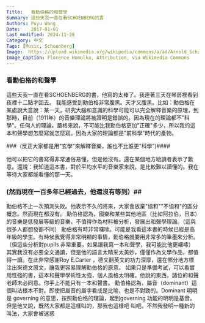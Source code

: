 ```yaml
---
Title:   看勳伯格的和聲學
Summary: 這些天我一直在看SCHOENBERG的書
Authors: Puyu Wang
Date:    2017-01-01
Last_modified: 2024-11-28
Category: 中文
Tags: [Music, Schoenberg]
Image:  https://upload.wikimedia.org/wikipedia/commons/a/ad/Arnold_Schoenberg_la_1948.jpg
Image_caption: Florence Homolka, Attribution, via Wikimedia Commons
---
```

### 看勳伯格的和聲學

這些天我一直在看SCHOENBERG的書，他寫的太棒了。我連著三天在琴房裡看到夜裡十二點才回去。
我能感受到勳伯格非常腹黑。天才又腹黑。比如：勳伯格在某處說大意說：某一天，研究大腦和意識的科學可能可以完全解釋音樂的原理，到那時，目前（1911年）的音樂理論將被證明是錯誤的。因為現在的理論都不"科學"。任何人的理論，嚴格來說，不可能比我勳伯格更加"正確"多少，所以我的這本和聲學想怎麼寫就怎麼寫。因為大家的理論都是"前科學"時代的產物。

###（反正大家都是用"玄學"來解釋音樂，誰也不比誰更"科學")####

他可以把它的書寫得非常通俗易懂，但是他沒有。還在某個地方給讀者表示了歉意。還說：我知道這本書，對於平均水平的音樂家來說，是比較難以讀懂的。我在等待大家都能看懂的那一天。

### (然而現在一百多年已經過去，他還沒有等到）##

勳伯格不止一次預測失敗。他表示不久的將來，大家會放棄"協和""不協和"的區分概念。然而現在都沒有。
勳伯格認為，國樂和某些其他地區（比如阿拉伯，日本）的音樂是低發展等級的音樂，不值得作為材料被分析，發展出和聲學理論。（這與很多人都想發都不同）
勳伯格有時非常囉嗦。可能是我看這本書的時候已經是高年級的學生。有時候我覺得非常明顯的事情，勳伯格就要用非常多的筆墨來分析。（但這些分析對pupils 非常重要，如果讓我寫一本和聲學，我可能比他更囉嗦）
其實我沒有必要全文通讀，但是他的語言太精采太美妙，僅僅作為文學作品，都值得一讀。在此非常感謝Roy E.Carter ，德文翻英文的功力深厚，還在部分地方標注出來德文原文，讓我更容易理解勳伯格的原意。
如果只是準備考試，可以看實用性強的書，這本和聲學學術性太強，個人風格太明確。他說的東西，諸位的和聲老師未必同意。你手上不能只有一本和聲書。
勳伯格認為，屬音（dominant）這個叫法根本不對。即使把屬音的屬字看成是比喻，也是不對勁的。Dominant 明明是 governing 的意思，按照勳伯格的理論，起到governing 功能的明明是基音。但是他又說，既然大家都是這樣叫的，那我也這樣吧 叫吧。不然我發明一種新的叫法，大家會被迷惑